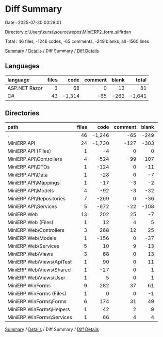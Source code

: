 # Diff Summary

Date : 2025-07-30 00:28:01

Directory c:\\Users\\kursa\\source\\repos\\MİniERP2_form_siifirdan

Total : 46 files,  -1246 codes, -65 comments, -249 blanks, all -1560 lines

[Summary](results.md) / [Details](details.md) / Diff Summary / [Diff Details](diff-details.md)

## Languages
| language | files | code | comment | blank | total |
| :--- | ---: | ---: | ---: | ---: | ---: |
| ASP.NET Razor | 3 | 68 | 0 | 13 | 81 |
| C# | 43 | -1,314 | -65 | -262 | -1,641 |

## Directories
| path | files | code | comment | blank | total |
| :--- | ---: | ---: | ---: | ---: | ---: |
| . | 46 | -1,246 | -65 | -249 | -1,560 |
| MiniERP.API | 24 | -1,730 | -127 | -303 | -2,160 |
| MiniERP.API (Files) | 1 | -4 | 0 | 0 | -4 |
| MiniERP.API\\Controllers | 4 | -524 | -99 | -107 | -730 |
| MiniERP.API\\DTOs | 1 | -124 | 0 | -11 | -135 |
| MiniERP.API\\Data | 1 | -28 | 0 | -7 | -35 |
| MiniERP.API\\Mappings | 1 | -17 | -3 | -2 | -22 |
| MiniERP.API\\Models | 4 | -92 | -3 | -32 | -127 |
| MiniERP.API\\Repositories | 7 | -269 | 0 | -36 | -305 |
| MiniERP.API\\Services | 5 | -672 | -22 | -108 | -802 |
| MiniERP.Web | 13 | 202 | 25 | -7 | 220 |
| MiniERP.Web (Files) | 1 | 12 | 4 | 5 | 21 |
| MiniERP.Web\\Controllers | 3 | 268 | 12 | 25 | 305 |
| MiniERP.Web\\Models | 1 | -156 | 0 | -37 | -193 |
| MiniERP.Web\\Services | 5 | 10 | 9 | -13 | 6 |
| MiniERP.Web\\Views | 3 | 68 | 0 | 13 | 81 |
| MiniERP.Web\\Views\\ApiTest | 1 | 90 | 0 | 11 | 101 |
| MiniERP.Web\\Views\\Shared | 1 | -27 | 0 | 1 | -26 |
| MiniERP.Web\\Views\\User | 1 | 5 | 0 | 1 | 6 |
| MiniERP.WinForms | 9 | 282 | 37 | 61 | 380 |
| MiniERP.WinForms (Files) | 1 | 0 | 0 | -1 | -1 |
| MiniERP.WinForms\\Forms | 6 | 174 | 31 | 49 | 254 |
| MiniERP.WinForms\\Helpers | 1 | 42 | 2 | 9 | 53 |
| MiniERP.WinForms\\Services | 1 | 66 | 4 | 4 | 74 |

[Summary](results.md) / [Details](details.md) / Diff Summary / [Diff Details](diff-details.md)